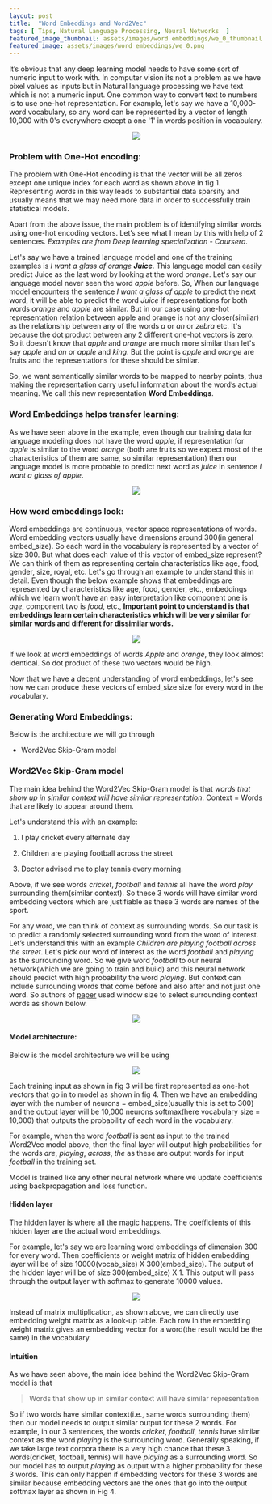 ```yaml
---
layout: post
title:  "Word Embeddings and Word2Vec"
tags: [ Tips, Natural Language Processing, Neural Networks  ]
featured_image_thumbnail: assets/images/word embeddings/we_0_thumbnail.png
featured_image: assets/images/word embeddings/we_0.png
---
```



It’s obvious that any deep learning model needs to have some sort of numeric input to work with. In computer vision its not a problem as we have pixel values as inputs but in Natural language processing we have text which is not a numeric input. One common way to convert text to numbers is to use one-hot representation. For example, let's say we have a 10,000-word vocabulary, so any word can be represented by a vector of length 10,000 with 0's everywhere except a one '1' in words position in vocabulary. 



<p align="center">
  <img src="https://raw.githubusercontent.com/raviteja-ganta/raviteja-ganta.github.io/main/assets/images/word embeddings/we_1.png" />
</p>



### Problem with One-Hot encoding:

The problem with One-Hot encoding is that the vector will be all zeros except one unique index for each word as shown above in fig 1. Representing words in this way leads to substantial data sparsity and usually means that we may need more data in order to successfully train statistical models.


Apart from the above issue, the main problem is of identifying similar words using one-hot encoding vectors. Let’s see what I mean by this with help of 2 sentences. *Examples are from Deep learning specialization - Coursera.*


Let's say we have a trained language model and one of the training examples is *I want a glass of orange **Juice***. This language model can easily predict Juice as the last word by looking at the word *orange*. Let's say our language model never seen the word *apple* before. So, When our language model encounters the sentence *I want a glass of apple* to predict the next word, it will be able to predict the word *Juice* if representations for both words *orange* and *apple* are similar. But in our case using one-hot representation relation between apple and orange is not any closer(similar) as the relationship between any of the words *a* or *an* or *zebra* etc. It's because the dot product between any 2 different one-hot vectors is zero. So it doesn't know that *apple* and *orange* are much more similar than let's say *apple* and *an* or *apple* and *king*. But the point is *apple* and *orange* are fruits and the representations for these should be similar.


So, we want semantically similar words to be mapped to nearby points, thus making the representation carry useful information about the word’s actual meaning. We call this new representation **Word Embeddings**.



### Word Embeddings helps transfer learning:

As we have seen above in the example, even though our training data for language modeling does not have the word *apple*, if representation for *apple* is similar to the word *orange* (both are fruits so we expect most of the characteristics of them are same, so similar representation) then our language model is more probable to predict next word as *juice* in sentence *I want a glass of apple*.


<p align="center">
  <img src="https://raw.githubusercontent.com/raviteja-ganta/raviteja-ganta.github.io/main/assets/images/word embeddings/we_2.png" />
</p>


### How word embeddings look:

Word embeddings are continuous, vector space representations of words. Word embedding vectors usually have dimensions around 300(in general embed_size). So each word in the vocabulary is represented by a vector of size 300. But what does each value of this vector of embed_size represent? We can think of them as representing certain characteristics like age, food, gender, size, royal, etc. Let's go through an example to understand this in detail. Even though the below example shows that embeddings are represented by characteristics like age, food, gender, etc., embeddings which we learn won’t have an easy interpretation like component one is *age*, component two is *food*, etc., **Important point to understand is that embeddings learn certain characteristics which will be very similar for similar words and different for dissimilar words.**


<p align="center">
  <img src="https://raw.githubusercontent.com/raviteja-ganta/raviteja-ganta.github.io/main/assets/images/word embeddings/we_3.png" />
</p>


If we look at word embeddings of words *Apple* and *orange*, they look almost identical. So dot product of these two vectors would be high.

Now that we have a decent understanding of word embeddings, let's see how we can produce these vectors of embed_size size for every word in the vocabulary.


### Generating Word Embeddings:

Below is the architecture we will go through

* Word2Vec Skip-Gram model



### Word2Vec Skip-Gram model


The main idea behind the Word2Vec Skip-Gram model is that *words that show up in similar context will have similar representation*. Context = Words that are likely to appear around them.


Let's understand this with an example:

1) I play cricket every alternate day

2) Children are playing football across the street

3) Doctor advised me to play tennis every morning.


Above, if we see words *cricket*, *football* and *tennis* all have the word *play* surrounding them(similar context). So these 3 words will have similar word embedding vectors which are justifiable as these 3 words are names of the sport.



For any word, we can think of context as surrounding words. So our task is to predict a randomly selected surrounding word from the word of interest. Let’s understand this with an example *Children are playing football across the street*. Let's pick our word of interest as the word *football* and *playing* as the surrounding word. So we give word *football* to our neural network(which we are going to train and build) and this neural network should predict with high probability the word *playing*. But context can include surrounding words that come before and also after and not just one word. So authors of [paper](https://arxiv.org/pdf/1301.3781.pdf) used window size to select surrounding context words as shown below.



<p align="center">
  <img src="https://raw.githubusercontent.com/raviteja-ganta/raviteja-ganta.github.io/main/assets/images/word embeddings/we_4.png" />
</p>


#### Model architecture:

Below is the model architecture we will be using


<p align="center">
  <img src="https://raw.githubusercontent.com/raviteja-ganta/raviteja-ganta.github.io/main/assets/images/word embeddings/we_5.png" />
</p>


Each training input as shown in fig 3 will be first represented as one-hot vectors that go in to model as shown in fig 4. Then we have an embedding layer with the number of neurons = embed_size(usually this is set to 300) and the output layer will be 10,000 neurons softmax(here vocabulary size = 10,000) that outputs the probability of each word in the vocabulary.


For example, when the word *football* is sent as input to the trained Word2Vec model above, then the final layer will output high probabilities for the words *are*, *playing*, *across*, *the* as these are output words for input *football* in the training set.



Model is trained like any other neural network where we update coefficients using backpropagation and loss function.

#### Hidden layer

The hidden layer is where all the magic happens. The coefficients of this hidden layer are the actual word embeddings.


For example, let's say we are learning word embeddings of dimension 300 for every word. Then coefficients or weight matrix of hidden embedding layer will be of size 10000(vocab_size) X 300(embed_size). The output of the hidden layer will be of size 300(embed_size) X 1. This output will pass through the output layer with softmax to generate 10000 values.


<p align="center">
  <img src="https://raw.githubusercontent.com/raviteja-ganta/raviteja-ganta.github.io/main/assets/images/word embeddings/we_6.png" />
</p>


Instead of matrix multiplication, as shown above, we can directly use embedding weight matrix as a look-up table. Each row in the embedding weight matrix gives an embedding vector for a word(the result would be the same) in the vocabulary.


#### Intuition


As we have seen above, the main idea behind the Word2Vec Skip-Gram model is that

> Words that show up in similar context will have similar representation

So if two words have similar context(i.e., same words surrounding them) then our model needs to output similar output for these 2 words. For example, in our 3 sentences, the words *cricket*, *football*, *tennis* have similar context as the word *playing* is the surrounding word. Generally speaking, if we take large text corpora there is a very high chance that these 3 words(cricket, football, tennis) will have *playing* as a surrounding word. So our model has to output *playing* as output with a higher probability for these 3 words. This can only happen if embedding vectors for these 3 words are similar because embedding vectors are the ones that go into the output softmax layer as shown in Fig 4.





